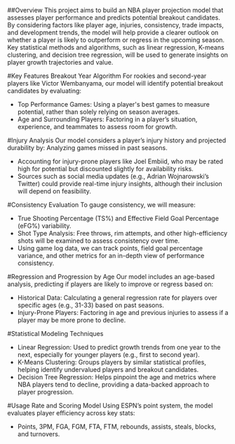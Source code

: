 ##Overview 
This project aims to build an NBA player projection model that assesses player performance and predicts potential breakout candidates. By considering factors like player age, injuries, consistency, trade impacts, and development trends, the model will help provide a clearer outlook on whether a player is likely to outperform or regress in the upcoming season. Key statistical methods and algorithms, such as linear regression, K-means clustering, and decision tree regression, will be used to generate insights on player growth trajectories and value.

#Key Features 
Breakout Year Algorithm
For rookies and second-year players like Victor Wembanyama, our model will identify potential breakout candidates by evaluating:
- Top Performance Games: Using a player's best games to measure potential, rather than solely relying on season averages.
- Age and Surrounding Players: Factoring in a player’s situation, experience, and teammates to assess room for growth.

#Injury Analysis
Our model considers a player’s injury history and projected durability by:
Analyzing games missed in past seasons.
- Accounting for injury-prone players like Joel Embiid, who may be rated high for potential but discounted slightly for 
  availability risks.
- Sources such as social media updates (e.g., Adrian Wojnarowski’s Twitter) could provide real-time injury insights, although 
  their inclusion will depend on feasibility.

#Consistency Evaluation
To gauge consistency, we will measure:
- True Shooting Percentage (TS%) and Effective Field Goal Percentage (eFG%) variability.
- Shot Type Analysis: Free throws, rim attempts, and other high-efficiency shots will be examined to assess consistency over 
  time.
- Using game log data, we can track points, field goal percentage variance, and other metrics for an in-depth view of 
  performance consistency.

#Regression and Progression by Age
Our model includes an age-based analysis, predicting if players are likely to improve or regress based on:
- Historical Data: Calculating a general regression rate for players over specific ages (e.g., 31-33) based on past seasons.
- Injury-Prone Players: Factoring in age and previous injuries to assess if a player may be more prone to decline.

#Statistical Modeling Techniques
- Linear Regression: Used to predict growth trends from one year to the next, especially for younger players (e.g., first to 
  second year).
- K-Means Clustering: Groups players by similar statistical profiles, helping identify undervalued players and breakout 
  candidates.
- Decision Tree Regression: Helps pinpoint the age and metrics where NBA players tend to decline, providing a data-backed 
  approach to player progression.

#Usage Rate and Scoring Model
Using ESPN’s point system, the model evaluates player efficiency across key stats:
- Points, 3PM, FGA, FGM, FTA, FTM, rebounds, assists, steals, blocks, and turnovers.






















